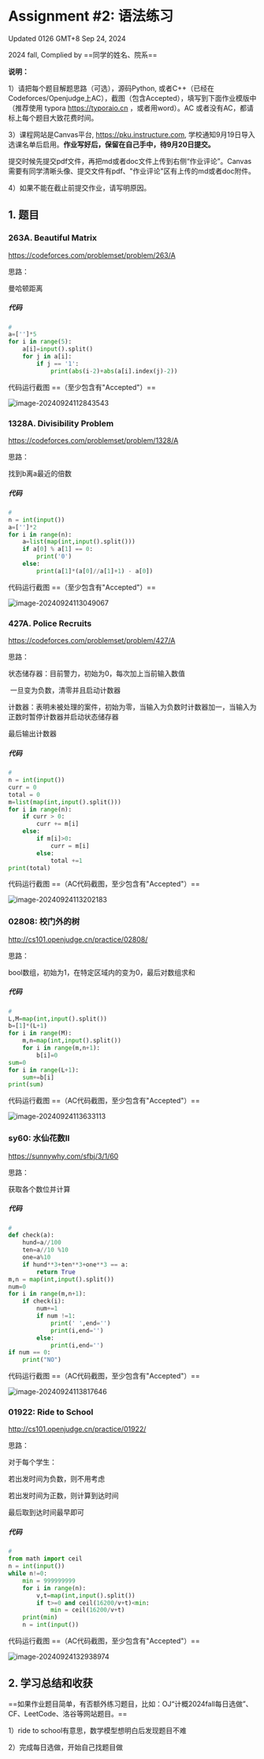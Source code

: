 # Assignment #2: 语法练习

Updated 0126 GMT+8 Sep 24, 2024

2024 fall, Complied by ==同学的姓名、院系==



**说明：**

1）请把每个题目解题思路（可选），源码Python, 或者C++（已经在Codeforces/Openjudge上AC），截图（包含Accepted），填写到下面作业模版中（推荐使用 typora https://typoraio.cn ，或者用word）。AC 或者没有AC，都请标上每个题目大致花费时间。

3）课程网站是Canvas平台, https://pku.instructure.com, 学校通知9月19日导入选课名单后启用。**作业写好后，保留在自己手中，待9月20日提交。**

提交时候先提交pdf文件，再把md或者doc文件上传到右侧“作业评论”。Canvas需要有同学清晰头像、提交文件有pdf、"作业评论"区有上传的md或者doc附件。

4）如果不能在截止前提交作业，请写明原因。



## 1. 题目

### 263A. Beautiful Matrix

https://codeforces.com/problemset/problem/263/A



思路：

曼哈顿距离

##### 代码

```python
# 
a=['']*5
for i in range(5):
    a[i]=input().split()
    for j in a[i]:
        if j == '1':
            print(abs(i-2)+abs(a[i].index(j)-2))
```



代码运行截图 ==（至少包含有"Accepted"）==

![image-20240924112843543](C:\Users\徐嘉期\AppData\Roaming\Typora\typora-user-images\image-20240924112843543.png)



### 1328A. Divisibility Problem

https://codeforces.com/problemset/problem/1328/A



思路：

找到b离a最近的倍数

##### 代码

```python
# 
n = int(input())
a=['']*2
for i in range(n):
    a=list(map(int,input().split()))
    if a[0] % a[1] == 0:
        print('0')
    else:
        print(a[1]*(a[0]//a[1]+1) - a[0])
```



代码运行截图 ==（至少包含有"Accepted"）==

![image-20240924113049067](C:\Users\徐嘉期\AppData\Roaming\Typora\typora-user-images\image-20240924113049067.png)



### 427A. Police Recruits

https://codeforces.com/problemset/problem/427/A



思路：

状态储存器：目前警力，初始为0，每次加上当前输入数值

​			一旦变为负数，清零并且启动计数器

计数器：表明未被处理的案件，初始为零，当输入为负数时计数器加一，当输入为正数时暂停计数器并启动状态储存器

最后输出计数器

##### 代码

```python
# 
n = int(input())
curr = 0
total = 0
m=list(map(int,input().split()))
for i in range(n):
    if curr > 0:
        curr += m[i]
    else:
        if m[i]>0:
            curr = m[i]
        else:
            total +=1
print(total)
```



代码运行截图 ==（AC代码截图，至少包含有"Accepted"）==

![image-20240924113202183](C:\Users\徐嘉期\AppData\Roaming\Typora\typora-user-images\image-20240924113202183.png)



### 02808: 校门外的树

http://cs101.openjudge.cn/practice/02808/



思路：

bool数组，初始为1，在特定区域内的变为0，最后对数组求和

##### 代码

```python
# 
L,M=map(int,input().split())
b=[1]*(L+1)
for i in range(M):
    m,n=map(int,input().split())
    for i in range(m,n+1):
        b[i]=0
sum=0
for i in range(L+1):
    sum+=b[i]
print(sum)
```



代码运行截图 ==（AC代码截图，至少包含有"Accepted"）==

![image-20240924113633113](C:\Users\徐嘉期\AppData\Roaming\Typora\typora-user-images\image-20240924113633113.png)



### sy60: 水仙花数II

https://sunnywhy.com/sfbj/3/1/60



思路：

获取各个数位并计算

##### 代码

```python
# 
def check(a):
    hund=a//100
    ten=a//10 %10
    one=a%10
    if hund**3+ten**3+one**3 == a:
        return True
m,n = map(int,input().split())
num=0
for i in range(m,n+1):
    if check(i):
        num+=1
        if num !=1:
            print(' ',end='')
            print(i,end='')
        else:
            print(i,end='')
if num == 0:
    print("NO")
```



代码运行截图 ==（AC代码截图，至少包含有"Accepted"）==

![image-20240924113817646](C:\Users\徐嘉期\AppData\Roaming\Typora\typora-user-images\image-20240924113817646.png)



### 01922: Ride to School

http://cs101.openjudge.cn/practice/01922/



思路：

对于每个学生：

若出发时间为负数，则不用考虑

若出发时间为正数，则计算到达时间

最后取到达时间最早即可

##### 代码

```python
# 
from math import ceil
n = int(input())
while n!=0:
    min = 999999999
    for i in range(n):
        v,t=map(int,input().split())
        if t>=0 and ceil(16200/v+t)<min:
            min = ceil(16200/v+t)
    print(min)
    n = int(input())
```



代码运行截图 ==（AC代码截图，至少包含有"Accepted"）==

![image-20240924132938974](C:\Users\徐嘉期\AppData\Roaming\Typora\typora-user-images\image-20240924132938974.png)



## 2. 学习总结和收获

==如果作业题目简单，有否额外练习题目，比如：OJ“计概2024fall每日选做”、CF、LeetCode、洛谷等网站题目。==

1）ride to school有意思，数学模型想明白后发现题目不难

2）完成每日选做，开始自己找题目做




